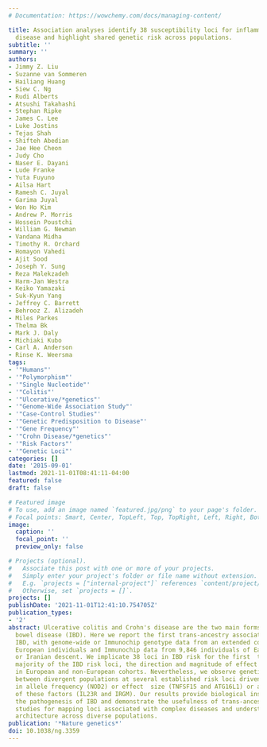 ```yaml
---
# Documentation: https://wowchemy.com/docs/managing-content/

title: Association analyses identify 38 susceptibility loci for inflammatory bowel
  disease and highlight shared genetic risk across populations.
subtitle: ''
summary: ''
authors:
- Jimmy Z. Liu
- Suzanne van Sommeren
- Hailiang Huang
- Siew C. Ng
- Rudi Alberts
- Atsushi Takahashi
- Stephan Ripke
- James C. Lee
- Luke Jostins
- Tejas Shah
- Shifteh Abedian
- Jae Hee Cheon
- Judy Cho
- Naser E. Dayani
- Lude Franke
- Yuta Fuyuno
- Ailsa Hart
- Ramesh C. Juyal
- Garima Juyal
- Won Ho Kim
- Andrew P. Morris
- Hossein Poustchi
- William G. Newman
- Vandana Midha
- Timothy R. Orchard
- Homayon Vahedi
- Ajit Sood
- Joseph Y. Sung
- Reza Malekzadeh
- Harm-Jan Westra
- Keiko Yamazaki
- Suk-Kyun Yang
- Jeffrey C. Barrett
- Behrooz Z. Alizadeh
- Miles Parkes
- Thelma Bk
- Mark J. Daly
- Michiaki Kubo
- Carl A. Anderson
- Rinse K. Weersma
tags:
- '"Humans"'
- '"Polymorphism"'
- '"Single Nucleotide"'
- '"Colitis"'
- '"Ulcerative/*genetics"'
- '"Genome-Wide Association Study"'
- '"Case-Control Studies"'
- '"Genetic Predisposition to Disease"'
- '"Gene Frequency"'
- '"Crohn Disease/*genetics"'
- '"Risk Factors"'
- '"Genetic Loci"'
categories: []
date: '2015-09-01'
lastmod: 2021-11-01T08:41:11-04:00
featured: false
draft: false

# Featured image
# To use, add an image named `featured.jpg/png` to your page's folder.
# Focal points: Smart, Center, TopLeft, Top, TopRight, Left, Right, BottomLeft, Bottom, BottomRight.
image:
  caption: ''
  focal_point: ''
  preview_only: false

# Projects (optional).
#   Associate this post with one or more of your projects.
#   Simply enter your project's folder or file name without extension.
#   E.g. `projects = ["internal-project"]` references `content/project/deep-learning/index.md`.
#   Otherwise, set `projects = []`.
projects: []
publishDate: '2021-11-01T12:41:10.754705Z'
publication_types:
- '2'
abstract: Ulcerative colitis and Crohn's disease are the two main forms of inflammatory
  bowel disease (IBD). Here we report the first trans-ancestry association study of
  IBD, with genome-wide or Immunochip genotype data from an extended cohort of 86,640
  European individuals and Immunochip data from 9,846 individuals of East Asian, Indian
  or Iranian descent. We implicate 38 loci in IBD risk for the first  time. For the
  majority of the IBD risk loci, the direction and magnitude of effect are consistent
  in European and non-European cohorts. Nevertheless, we observe genetic heterogeneity
  between divergent populations at several established risk loci driven by differences
  in allele frequency (NOD2) or effect  size (TNFSF15 and ATG16L1) or a combination
  of these factors (IL23R and IRGM). Our results provide biological insights into
  the pathogenesis of IBD and demonstrate the usefulness of trans-ancestry association
  studies for mapping loci associated with complex diseases and understanding genetic
  architecture across diverse populations.
publication: '*Nature genetics*'
doi: 10.1038/ng.3359
---
```

